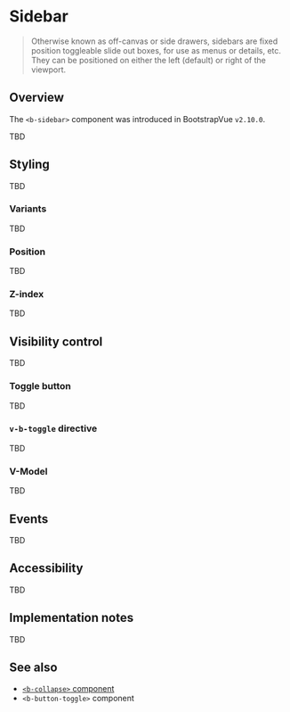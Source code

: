 # Sidebar

> Otherwise known as off-canvas or side drawers, sidebars are fixed position toggleable slide out
> boxes, for use as menus or details, etc. They can be positioned on either the left (default) or
> right of the viewport.


## Overview

The `<b-sidebar>` component was introduced in BootstrapVue `v2.10.0`.

TBD

## Styling

TBD

### Variants

TBD

### Position

TBD

### Z-index

TBD

## Visibility control

TBD

### Toggle button

TBD

### `v-b-toggle` directive

TBD

### V-Model

TBD

## Events

TBD

## Accessibility

TBD

## Implementation notes

TBD

## See also

- [`<b-collapse>` component](/docs/components/collapse)
- `<b-button-toggle>` component

